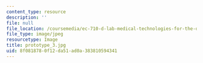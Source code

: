 ```yaml
---
content_type: resource
description: ''
file: null
file_location: /coursemedia/ec-710-d-lab-medical-technologies-for-the-developing-world-spring-2010/8f0818780f12da51ad0a383810594341_prototype_3.jpg
file_type: image/jpeg
resourcetype: Image
title: prototype_3.jpg
uid: 8f081878-0f12-da51-ad0a-383810594341
---
```

